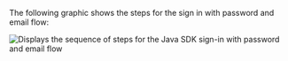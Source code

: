 The following graphic shows the steps for the sign in with password and email flow:

<div class="common-image-format">

![Displays the sequence of steps for the Java SDK sign-in with password and email flow](/img/oie-embedded-sdk/oie-embedded-sdk-use-case-sign-in-pwd-email-java.png)

</div>
